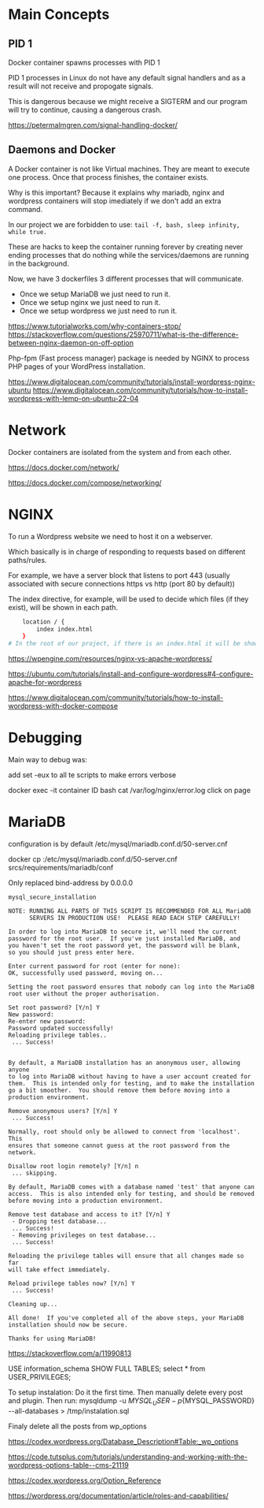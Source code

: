# Main Concepts

## PID 1

Docker container spawns processes with PID 1

PID 1 processes in Linux do not have any default signal handlers and as a result will not receive and propogate signals.

This is dangerous because we might receive a SIGTERM and our program will try to continue, causing a dangerous crash.

https://petermalmgren.com/signal-handling-docker/

## Daemons and Docker

A Docker container is not like Virtual machines. They are meant to execute one process. Once that process finishes, the container exists.

Why is this important? Because it explains why mariadb, nginx and wordpress containers will stop imediately if we don't add an extra command.

In our project we are forbidden to use:
`tail -f, bash, sleep infinity, while true.`

These are hacks to keep the container running forever by creating never ending processes that do nothing while the services/daemons are running in the background.

Now, we have 3 dockerfiles 3 different processes that will communicate.

 - Once we setup MariaDB we just need to run it.
 - Once we setup nginx we just need to run it.
 - Once we setup wordpress we just need to run it.
 


https://www.tutorialworks.com/why-containers-stop/
https://stackoverflow.com/questions/25970711/what-is-the-difference-between-nginx-daemon-on-off-option


Php-fpm (Fast process manager) package is needed by NGINX to process PHP pages of your WordPress installation.

https://www.digitalocean.com/community/tutorials/install-wordpress-nginx-ubuntu
https://www.digitalocean.com/community/tutorials/how-to-install-wordpress-with-lemp-on-ubuntu-22-04


# Network

Docker containers are isolated from the system and from each other.

https://docs.docker.com/network/

https://docs.docker.com/compose/networking/


# NGINX

To run a Wordpress website we need to host it on a webserver.

Which basically is in charge of responding to requests based on different paths/rules.

For example, we have a server block that listens to port 443 (usually associated with secure connections https vs http (port 80 by default))

The index directive, for example, will be used to decide which files (if they exist), will be shown in each path.

```bash
	location / {
		index index.html 
	}
# In the root of our project, if there is an index.html it will be shown even if we don't write index.html in the address
```

https://wpengine.com/resources/nginx-vs-apache-wordpress/

https://ubuntu.com/tutorials/install-and-configure-wordpress#4-configure-apache-for-wordpress

https://www.digitalocean.com/community/tutorials/how-to-install-wordpress-with-docker-compose


# Debugging

Main way to debug was:

add set -eux to all te scripts to make errors verbose

docker exec -it container ID bash
cat /var/log/nginx/error.log
click on page

# MariaDB

configuration is by default /etc/mysql/mariadb.conf.d/50-server.cnf

docker cp <mariadb-container>:/etc/mysql/mariadb.conf.d/50-server.cnf srcs/requirements/mariadb/conf

Only replaced bind-address by 0.0.0.0

`mysql_secure_installation`
```
NOTE: RUNNING ALL PARTS OF THIS SCRIPT IS RECOMMENDED FOR ALL MariaDB
      SERVERS IN PRODUCTION USE!  PLEASE READ EACH STEP CAREFULLY!

In order to log into MariaDB to secure it, we'll need the current
password for the root user.  If you've just installed MariaDB, and
you haven't set the root password yet, the password will be blank,
so you should just press enter here.

Enter current password for root (enter for none):
OK, successfully used password, moving on...

Setting the root password ensures that nobody can log into the MariaDB
root user without the proper authorisation.

Set root password? [Y/n] Y
New password: 
Re-enter new password: 
Password updated successfully!
Reloading privilege tables..
 ... Success!


By default, a MariaDB installation has an anonymous user, allowing anyone
to log into MariaDB without having to have a user account created for
them.  This is intended only for testing, and to make the installation
go a bit smoother.  You should remove them before moving into a
production environment.

Remove anonymous users? [Y/n] Y
 ... Success!

Normally, root should only be allowed to connect from 'localhost'.  This
ensures that someone cannot guess at the root password from the network.

Disallow root login remotely? [Y/n] n
 ... skipping.

By default, MariaDB comes with a database named 'test' that anyone can
access.  This is also intended only for testing, and should be removed
before moving into a production environment.

Remove test database and access to it? [Y/n] Y
 - Dropping test database...
 ... Success!
 - Removing privileges on test database...
 ... Success!

Reloading the privilege tables will ensure that all changes made so far
will take effect immediately.

Reload privilege tables now? [Y/n] Y
 ... Success!

Cleaning up...

All done!  If you've completed all of the above steps, your MariaDB
installation should now be secure.

Thanks for using MariaDB!
```

https://stackoverflow.com/a/11990813


USE information_schema
SHOW FULL TABLES;
select * from USER_PRIVILEGES;

To setup instalation:
Do it the first time.
Then manually delete every post and plugin.
Then run:
mysqldump -u ${MYSQL_USER} -p${MYSQL_PASSWORD} --all-databases > /tmp/instalation.sql

Finaly delete all the posts from wp_options

https://codex.wordpress.org/Database_Description#Table:_wp_options

https://code.tutsplus.com/tutorials/understanding-and-working-with-the-wordpress-options-table--cms-21119

https://codex.wordpress.org/Option_Reference

https://wordpress.org/documentation/article/roles-and-capabilities/